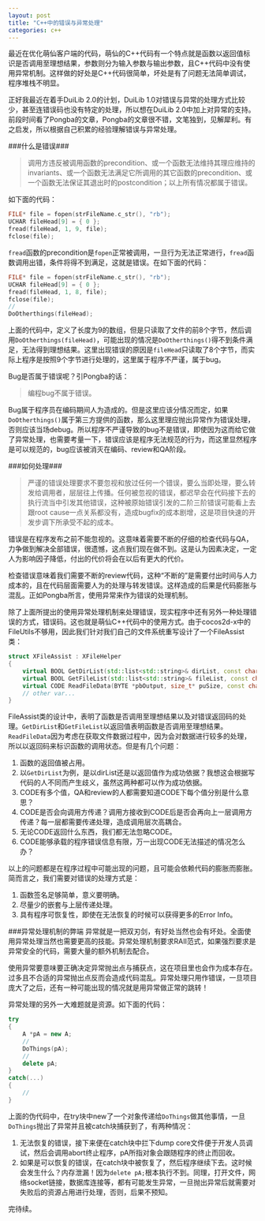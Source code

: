 ```yaml
---
layout: post
title: "C++中的错误与异常处理"
categories: c++
---
```


最近在优化萌仙客户端的代码，萌仙的C++代码有一个特点就是函数以返回值标识是否调用至理想结果，参数则分为输入参数与输出参数，且C++代码中没有使用异常机制。这样做的好处是C++代码很简单，坏处是有了问题无法简单调试，程序堆栈不明显。

正好我最近在着手DuiLib 2.0的计划，DuiLib 1.0对错误与异常的处理方式比较少，甚至连错误码也没有特定的处理，所以想在DuiLib 2.0中加上对异常的支持。前段时间看了Pongba的文章，Pongba的文章很不错，文笔独到，见解犀利。有之启发，所以根据自己积累的经验理解错误与异常处理。

###什么是错误###
>调用方违反被调用函数的precondition、或一个函数无法维持其理应维持的invariants、或一个函数无法满足它所调用的其它函数的precondition、或一个函数无法保证其退出时的postcondition；以上所有情况都属于错误。

如下面的代码：

``` c++
FILE* file = fopen(strFileName.c_str(), "rb");
UCHAR fileHead[9] = { 0 };
fread(fileHead, 1, 9, file);
fclose(file);
```

```fread```函数的precondition是```fopen```正常被调用，一旦行为无法正常进行，```fread```函数调用出错，条件将得不到满足，这就是错误。在如下面的代码：  

``` c++
FILE* file = fopen(strFileName.c_str(), "rb");
UCHAR fileHead[9] = { 0 };
fread(fileHead, 1, 8, file);
fclose(file);
//
DoOtherthings(fileHead);
```

上面的代码中，定义了长度为9的数组，但是只读取了文件的前8个字节，然后调用```DoOtherthings(fileHead)```，可能出现的情况是```DoOtherthings()```得不到条件满足，无法得到理想结果。这里出现错误的原因是```fileHead```只读取了8个字节，而实际上程序是按照9个字节进行处理的，这里属于程序不严谨，属于bug。

Bug是否属于错误呢？引Pongba的话：  
>编程bug不属于错误。

Bug属于程序员在编码期间人为造成的。但是这里应该分情况而定，如果```DoOtherthings()```属于第三方提供的函数，那么这里理应抛出异常作为错误处理，否则应该当场debug。所以程序不严谨导致的bug不是错误，即使因为这而给它做了异常处理，也需要考量一下，错误应该是程序无法规范的行为，而这里显然程序是可以规范的，bug应该被消灭在编码、review和QA阶段。

###如何处理###
> 严谨的错误处理要求不要忽视和放过任何一个错误，要么当即处理，要么转发给调用者，层层往上传播。任何被忽视的错误，都迟早会在代码接下去的执行流当中引发其他错误，这种被原始错误引发的二阶三阶错误可能看上去跟root cause一点关系都没有，造成bugfix的成本剧增，这是项目快速的开发步调下所承受不起的成本。

错误是在程序发布之前不能忽视的。这意味着需要不断的仔细的检查代码与QA，力争做到解决全部错误，很遗憾，这点我们现在做不到。这是认为因素决定，一定人为影响因子降低，付出的代价将会在以后有更大的代价。

检查错误意味着我们需要不断的review代码，这种“不断的”是需要付出时间与人力成本的，且在代码层面需要人为的处理与转发错误。这样造成的后果是代码膨胀与混乱。正如Pongba所言，使用异常来作为错误的处理机制。

除了上面所提出的使用异常处理机制来处理错误，现实程序中还有另外一种处理错误的方式，错误码。这也就是萌仙C++代码中的使用方式。由于cocos2d-x中的FileUtils不够用，因此我们针对我们自己的文件系统重写设计了一个FileAssist类：  

``` c++
struct XFileAssist : XFileHelper
{
	virtual BOOL GetDirList(std::list<std::string>& dirList, const char szDir[], BOOL bRecursion = false, BOOL bRetRelativePath = false);
	virtual BOOL GetFileList(std::list<std::string>& fileList, const char szDir[], BOOL bRecursion = false, BOOL bRetRelativePath = false);
	virtual CODE ReadFileData(BYTE *pbOutput, size_t* puSize, const char szFileName[], size_t uExtSize = 0);
	// other var...
}
```

FileAssist类的设计中，表明了函数是否调用至理想结果以及对错误返回码的处理。```GetDirList```和```GetFileList```以返回值表明函数是否调用至理想结果。```ReadFileData```因为考虑在获取文件数据过程中，因为会对数据进行较多的处理，所以以返回码来标识函数的调用状态。但是有几个问题：  

1. 函数的返回值被占用。  
2. 以```GetDirList```为例，是以dirList还是以返回值作为成功依据？我想这会根据写代码的人不同而产生歧义，虽然这两种都可以作为成功依据。
3. CODE有多个值，QA和review的人都需要知道CODE下每个值分别是什么意思？
4. CODE是否会向调用方传递？调用方接收到CODE后是否会再向上一层调用方传递？每一层都需要传递处理，造成调用层次高耦合。
5. 无论CODE返回什么东西，我们都无法忽略CODE。
6. CODE能够承载的程序错误信息有限，万一出现CODE无法描述的情况怎么办？  


以上的问题都是在程序过程中可能出现的问题，且可能会依赖代码的膨胀而膨胀。简而言之，我们需要对错误的处理方式是：  

1. 函数签名足够简单，意义要明确。  
2. 尽量少的嵌套与上层传递处理。
3. 具有程序可恢复性，即使在无法恢复的时候可以获得更多的Error Info。

###异常处理机制的弊端
异常就是一把双刃剑，有好处当然也会有坏处。全面使用异常处理当然也需要更高的技能。异常处理机制要求RAII范式，如果强烈要求是异常安全的代码，需要大量的额外机制去配合。

使用异常要意味要正确决定异常抛出点与捕获点，这在项目里也会作为成本存在。过多且不合适的异常抛出点反而会造成代码混乱。异常处理只用作错误，一旦项目庞大了之后，还有一种可能出现的情况就是用异常做正常的跳转！

异常处理的另外一大难题就是资源。如下面的代码：

``` c++
try
{
	A *pA = new A;
	//
	DoThings(pA);
	//
	delete pA;
}
catch(...)
{
	//
}
```

上面的伪代码中，在try块中new了一个对象传递给```DoThings```做其他事情，一旦```DoThings```抛出了异常并且被catch块捕获到了，有两种情况：

1. 无法恢复的错误，接下来便在catch块中拦下dump core文件便于开发人员调试，然后会调用abort终止程序，pA所指对象会跟随程序的终止而回收。
2. 如果是可以恢复的错误，在catch块中被恢复了，然后程序继续下去。这时候会发生什么？内存泄漏！因为```delete pA;```根本执行不到。同理，打开文件，网络socket链接，数据库连接等，都有可能发生异常，一旦抛出异常后就需要对失败后的资源占用进行处理，否则，后果不预知。


完待续。

